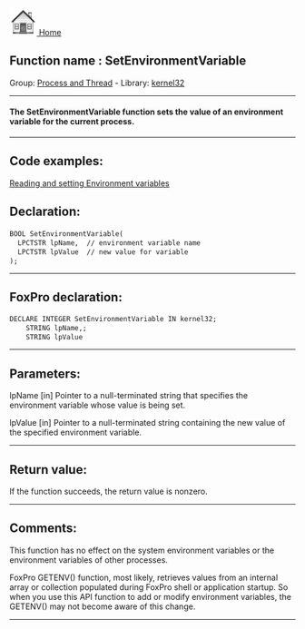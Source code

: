 [<img src="../../images/home.png"> Home ](https://github.com/VFPX/Win32API)  

## Function name : SetEnvironmentVariable
Group: [Process and Thread](../../functions_group.md#Process_and_Thread)  -  Library: [kernel32](../../libraries.md#kernel32)  
***  


#### The SetEnvironmentVariable function sets the value of an environment variable for the current process.
***  


## Code examples:
[Reading and setting Environment variables](../../samples/sample_152.md)  

## Declaration:
```foxpro  
BOOL SetEnvironmentVariable(
  LPCTSTR lpName,  // environment variable name
  LPCTSTR lpValue  // new value for variable
);  
```  
***  


## FoxPro declaration:
```foxpro  
DECLARE INTEGER SetEnvironmentVariable IN kernel32;
	STRING lpName,;
	STRING lpValue  
```  
***  


## Parameters:
lpName 
[in] Pointer to a null-terminated string that specifies the environment variable whose value is being set. 

lpValue 
[in] Pointer to a null-terminated string containing the new value of the specified environment variable.  
***  


## Return value:
If the function succeeds, the return value is nonzero.  
***  


## Comments:
This function has no effect on the system environment variables or the environment variables of other processes.  
  
FoxPro GETENV() function, most likely, retrieves values from an internal array or collection populated during FoxPro shell or application startup. So when you use this API function to add or modify environment variables, the GETENV() may not become aware of this change.  
  
***  

